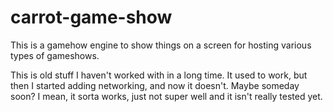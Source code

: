 # carrot-game-show

This is a gamehow engine to show things on a screen for hosting various types of gameshows.

This is old stuff I haven't worked with in a long time. It used to work, but then I started adding networking, and now it doesn't. Maybe someday soon?
I mean, it sorta works, just not super well and it isn't really tested yet.
